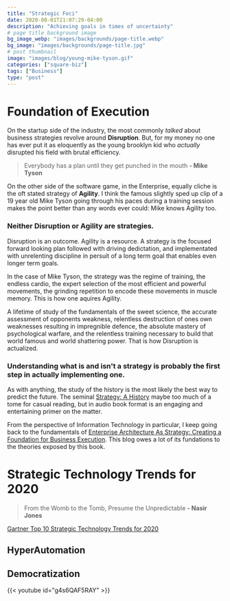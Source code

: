 ```yaml
---
title: "Strategic Foci"
date: 2020-08-01T21:07:29-04:00
description: "Achieving goals in times of uncertainty"
# page title background image
bg_image_webp: "images/backgrounds/page-title.webp"
bg_image: "images/backgrounds/page-title.jpg"
# post thumbnail
image: "images/blog/young-mike-tyson.gif"
categories: ["square-biz"]
tags: ["Business"]
type: "post"
---
```


# Foundation of Execution

On the startup side of the industry, the most commonly _talked_ about business strategies revolve around __**Disruption**__. But, for my money no one has ever put it as eloquently as the young brooklyn kid who _actually_ disrupted his field with brutal efficiency.
> Everybody has a plan until they get punched in the mouth **- Mike Tyson**

On the other side of the software game, in the Enterprise, equally cliche is the oft stated strategy of __**Agility**__.  I think the famous slightly sped up clip of a 19 year old Mike Tyson going through his paces during a training session makes the point better than any words ever could: Mike knows Agility too.

### Neither Disruption or Agility are strategies. ### 

Disruption is an outcome. Agility is a resource. A strategy is the focused forward looking plan followed with driving dedictation, and implementated with unrelenting discipline in persuit of a long term goal that enables even longer term goals.  

In the case of Mike Tyson, the strategy was the regime of training, the endless cardio, the expert selection of the most efficient and powerful movements, the grinding repetition to encode these movements in muscle memory. This is how one aquires Agility. 

A lifetime of study of the fundamentals of the sweet science, the accurate assessment of opponents weakness, relentless destruction of ones own weaknesses resulting in impregnible defence, the absolute mastery of psychological warfare, and the relentless training necessary to build that world famous and world shattering power. That is how Disruption is actualized.

### Understanding what is and isn't a strategy is probably the first step in actually implementing one. ###

As with anything, the study of the history is the most likely the best way to predict the future.  The seminal [Strategy: A History](https://www.amazon.com/Strategy-Lawrence-Freedman-audiobook/dp/B00KMZX8Y8/ref=tmm_aud_swatch_0?_encoding=UTF8&qid=1597023740&sr=8-1) maybe too much of a tome for casual reading, but in audio book format is an engaging and entertaining primer on the matter. 

From the perspective of Information Technology in particular, I keep going back to the fundamentals of [Enterprise Architecture As Strategy: Creating a Foundation for Business Execution](https://www.amazon.com/Enterprise-Architecture-Strategy-Foundation-Execution/dp/1591398398/ref=asc_df_1591398398/?tag=bingshoppinga-20&linkCode=df0&hvadid=&hvpos=&hvnetw=o&hvrand=&hvpone=&hvptwo=&hvqmt=e&hvdev=c&hvdvcmdl=&hvlocint=&hvlocphy=&hvtargid=pla-4584345016330842&psc=1). This blog owes a lot of its fundations to the theories exposed by this book.

# Strategic Technology Trends for 2020 #

> From the Womb to the Tomb, Presume the Unpredictable **- Nasir Jones**

[Gartner Top 10 Strategic Technology Trends for 2020](https://www.gartner.com/smarterwithgartner/gartner-top-10-strategic-technology-trends-for-2020/)

## HyperAutomation

## Democratization



{{< youtube id="g4s6QAF5RAY" >}}